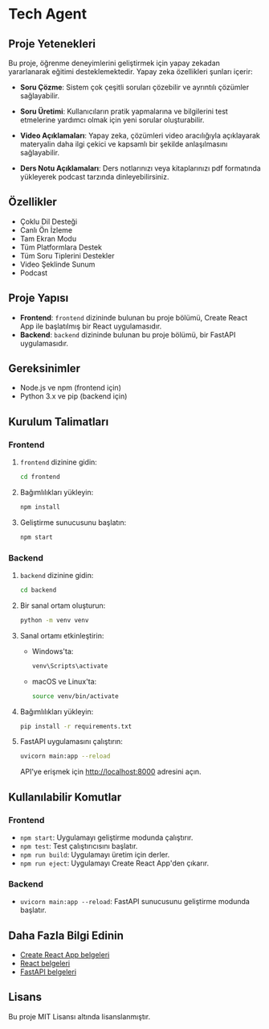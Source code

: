 # Tech Agent

## Proje Yetenekleri

Bu proje, öğrenme deneyimlerini geliştirmek için yapay zekadan yararlanarak eğitimi desteklemektedir. Yapay zeka özellikleri şunları içerir:

-  **Soru Çözme**: Sistem çok çeşitli soruları çözebilir ve ayrıntılı çözümler sağlayabilir.
-  **Soru Üretimi**: Kullanıcıların pratik yapmalarına ve bilgilerini test etmelerine yardımcı olmak için yeni sorular oluşturabilir.

- **Video Açıklamaları**: Yapay zeka, çözümleri video aracılığıyla açıklayarak materyalin daha ilgi çekici ve kapsamlı bir şekilde anlaşılmasını sağlayabilir.

- **Ders Notu Açıklamaları**: Ders notlarınızı veya kitaplarınızı pdf formatında yükleyerek podcast tarzında dinleyebilirsiniz.

  
## Özellikler

- Çoklu Dil Desteği
- Canlı Ön İzleme
- Tam Ekran Modu
- Tüm Platformlara Destek
- Tüm Soru Tiplerini Destekler
- Video Şeklinde Sunum
- Podcast


## Proje Yapısı
- **Frontend**: `frontend` dizininde bulunan bu proje bölümü, Create React App ile başlatılmış bir React uygulamasıdır.
- **Backend**: `backend` dizininde bulunan bu proje bölümü, bir FastAPI uygulamasıdır.

## Gereksinimler

- Node.js ve npm (frontend için)
- Python 3.x ve pip (backend için)

## Kurulum Talimatları

### Frontend

1. `frontend` dizinine gidin:
   ```bash
   cd frontend
   ```

2. Bağımlılıkları yükleyin:
   ```bash
   npm install
   ```

3. Geliştirme sunucusunu başlatın:
   ```bash
   npm start
   ```


### Backend

1. `backend` dizinine gidin:
   ```bash
   cd backend
   ```

2. Bir sanal ortam oluşturun:
   ```bash
   python -m venv venv
   ```

3. Sanal ortamı etkinleştirin:

   - Windows'ta:
     ```bash
     venv\Scripts\activate
     ```

   - macOS ve Linux'ta:
     ```bash
     source venv/bin/activate
     ```

4. Bağımlılıkları yükleyin:
   ```bash
   pip install -r requirements.txt
   ```

5. FastAPI uygulamasını çalıştırın:
   ```bash
   uvicorn main:app --reload
   ```

   API'ye erişmek için [http://localhost:8000](http://localhost:8000) adresini açın.

## Kullanılabilir Komutlar

### Frontend

- `npm start`: Uygulamayı geliştirme modunda çalıştırır.
- `npm test`: Test çalıştırıcısını başlatır.
- `npm run build`: Uygulamayı üretim için derler.
- `npm run eject`: Uygulamayı Create React App'den çıkarır.

### Backend

- `uvicorn main:app --reload`: FastAPI sunucusunu geliştirme modunda başlatır.

## Daha Fazla Bilgi Edinin

- [Create React App belgeleri](https://facebook.github.io/create-react-app/docs/getting-started)
- [React belgeleri](https://reactjs.org/)
- [FastAPI belgeleri](https://fastapi.tiangolo.com/)

## Lisans

Bu proje MIT Lisansı altında lisanslanmıştır.
